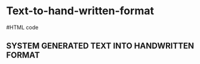 # Text-to-hand-written-format
#HTML code
<html>   
<body>       
<div class="centered-text">           
 <p><h2>SYSTEM GENERATED TEXT INTO HANDWRITTEN FORMAT</h2></p>       
 </div>                
<!DOCTYPE html>
<html lang="en" style="background-image: url('image1.png') !important;"><head>                
<meta charset="UTF-8">            
<meta name="viewport" content="width=device-width, initial-scale=1.0">            <meta http-equiv="X-UA-Compatible" content="ie=edge">                        <meta name="theme-color" content="#FFCC00">                     
<link rel="icon" type="image/x-icon" href="images/favicon.png">            
<meta 
name="_token" content="oaJxp8V65mnwgDGhcXAC1Sextr699n0639BgeIgU">                <title>           
</title>                                                                                    
<link rel="canonical" href="https://www.textreverse.com/text-to-handwriting-converter.php">                    
<link rel="alternate" hreflang="x-default" href="https://www.textreverse.com/text-to-handwriting-converter.php">                    <link rel="alternate" hreflang="en" href="https://www.textreverse.com/text-to-handwriting-converter.php">                                                                    
<script async="" data-cfasync="false" src="js/loader.js" type="text/javascript"></script>        
<link rel="dns-prefetch" href="https://fonts.gstatic.com">        
<link rel="dns-prefetch" href="https://www.gstatic.com">       
 <link rel="dns-prefetch" href="//www.googletagmanager.com">        
<link rel="dns-prefetch" href="https://www.google.com">        
<link rel="stylesheet" href="css/style.css">        
<script src="js/jquery.3.6.0.min.js"></script>                        
<link rel="stylesheet" href="css/text-to-handwriting-converter.css">                <link rel="stylesheet" href="css/two-tools.css">                
<link rel="preconnect" href="https://fonts.googleapis.com">                
<link rel="preconnect" href="https:/background-image/fonts.gstatic.com" crossorigin="">                
<link href="https://fonts.googleapis.com/css2?family=Amatic+SC&amp;family=Caveat&amp;family=Cedarville+Cursive&amp;family=Comic+Neue&amp;family=Crafty+Girls&amp;family=Homemade+Apple&amp;family=Pacifico&amp;family=Tangerine&amp;family=Zeyada&amp;display=swap" rel="stylesheet" crossorigin="anonymous">                   
 <link href="https://fonts.googleapis.com/css2?family=Indie+Flower&amp;display=swap" rel="stylesheet">              
 <style>

